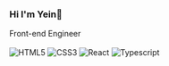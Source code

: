 ### Hi I'm Yein👋
Front-end Engineer
<br>
<br>
![HTML5](https://img.shields.io/badge/-HTML5-green?style=for-the-badge&logo=html5&logoColor=fffff)
![CSS3](https://img.shields.io/badge/-CSS3-orange?style=for-the-badge&logo=css3&logoColor=fffff)
![React](https://img.shields.io/badge/-React-blue?style=for-the-badge&logo=react&logoColor=fffff)
![Typescript](https://img.shields.io/badge/-Typescript-lightgrey?style=for-the-badge&logo=typescript&logoColor=fffff)

<!--
**ohyein00/ohyein00** is a ✨ _special_ ✨ repository because its `README.md` (this file) appears on your GitHub profile.

Here are some ideas to get you started:

- 🔭 I’m currently working on ...
- 🌱 I’m currently learning ...
- 👯 I’m looking to collaborate on ...
- 🤔 I’m looking for help with ...
- 💬 Ask me about ...
- 📫 How to reach me: ...
- 😄 Pronouns: ...
- ⚡ Fun fact: ...
-->
